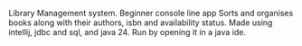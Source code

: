 Library Management system.
Beginner console line app
Sorts and organises books along with their authors, isbn and availability status.
Made using intellij, jdbc and sql, and java 24.
Run by opening it in a java ide.
